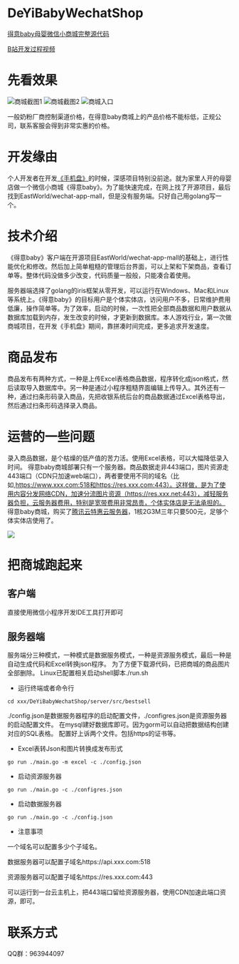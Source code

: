 # DeYiBabyWechatShop
[得意baby母婴微信小商城完整源代码](http://www.bestsellmall.com)

[B站开发过程视频](https://www.bilibili.com/video/BV1jh411k72D/)

# 先看效果
![商城截图1](https://github.com/skynetlua/DeYiBabyWechatShop/blob/main/shop1.jpg)
![商城截图2](https://github.com/skynetlua/DeYiBabyWechatShop/blob/main/shop2.jpg)
![商城入口](https://github.com/skynetlua/DeYiBabyWechatShop/blob/main/qrcode.jpg)

一般奶粉厂商控制渠道价格，在得意baby商城上的产品价格不能标低，正规公司，联系客服会得到非常实惠的价格。

# 开发缘由
个人开发者在开发[《手机盘》](http://www.bestsellmall.com)的时候，深感项目特别没前途。就为家里人开的母婴店做一个微信小商城《得意baby》。为了能快速完成，在网上找了开源项目，最后找到EastWorld/wechat-app-mall，但是没有服务端。只好自己用golang写一个。

# 技术介绍
《得意baby》客户端在开源项目EastWorld/wechat-app-mall的基础上，进行性能优化和修改。然后加上简单粗糙的管理后台界面，可以上架和下架商品，查看订单等。整体代码没做多少改变，代码质量一般般，只能凑合着使用。

服务器端选择了golang的iris框架从零开发，可以运行在Windows、Mac和Linux等系统上。《得意baby》的目标用户是个体实体店，访问用户不多，日常维护费用低廉，操作简单等。为了效率，启动的时候，一次性把全部商品数据和用户数据从数据库加载到内存，发生改变的时候，才更新到数据库。本人游戏行业，第一次做商城项目，在开发《手机盘》期间，靠拼凑时间完成，更多追求开发速度。

# 商品发布                
商品发布有两种方式，一种是上传Excel表格商品数据，程序转化成json格式，然后读取导入数据库中。另一种是通过小程序粗糙界面编辑上传导入。其外还有一种，通过扫条形码录入商品，先把收银系统后台的商品数据通过Excel表格导出，然后通过扫条形码选择录入商品。

# 运营的一些问题
录入商品数据，是个枯燥的低产值的苦力活。使用Excel表格，可以大幅降低录入时间。
得意baby商城部署只有一个服务器。商品数据走非443端口，图片资源走443端口（CDN只加速web端口），两者要使用不同的域名（比如,https://www.xxx.com:518和https://res.xxx.com:443）。这样做，是为了使用内容分发网络CDN，加速分流图片资源（https://res.xxx.net:443），减轻服务器负担，云服务器费用，特别是宽带费用非常昂贵，个体实体店是无法承担的。
得意baby商城，购买了[腾讯云特惠云服务器](https://curl.qcloud.com/ZlL1p2dM)，1核2G3M三年只要500元，足够个体实体店使用了。

[![](https://github.com/skynetlua/DeYiBabyWechatShop/blob/main/tengxunyun.jpg)](https://curl.qcloud.com/ZlL1p2dM)

# 把商城跑起来
## 客户端
直接使用微信小程序开发IDE工具打开即可

## 服务器端
服务端分三种模式，一种模式是数据服务模式，一种是资源服务模式，最后一种是自动生成代码和Excel转换json程序。
为了方便下载源代码，已把商城的商品图片全部删除。
Linux已配置相关启动shell脚本./run.sh


+ 运行终端或者命令行

`
cd xxx/DeYiBabyWechatShop/server/src/bestsell
`

./config.json是数据服务器程序的启动配置文件，./configres.json是资源服务器的启动配置文件。
在mysql建好数据库即可。因为gorm可以自动把数据结构创建对应的SQL表格。
配置好上诉两个文件。包括https的证书等。

+ Excel表转Json和图片转换成发布形式

`
go run ./main.go -m excel -c ./config.json
`

+ 启动资源服务器

`
go run ./main.go -c ./configres.json
`

+ 启动数据服务器

`
go run ./main.go -c ./config.json
`

+ 注意事项

一个域名可以配置多少个子域名。

数据服务器可以配置子域名https://api.xxx.com:518

资源服务器可以配置子域名https://res.xxx.com:443

可以运行到一台云主机上，把443端口留给资源服务器，使用CDN加速此端口资源，即可。


# 联系方式
QQ群：963944097
